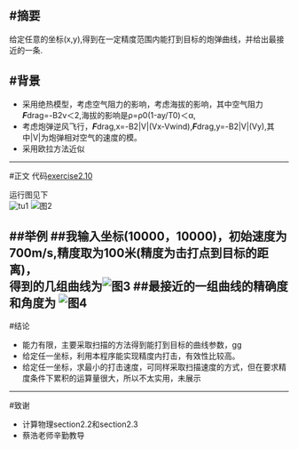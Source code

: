 #摘要
---
给定任意的坐标(x,y),得到在一定精度范围内能打到目标的炮弹曲线，并给出最接近的一条.   

#背景
----
* 采用绝热模型，考虑空气阻力的影响，考虑海拔的影响，其中空气阻力***F***drag=-B2v＜2,海拔的影响是ρ=ρ0(1-ay/T0)＜α,
* 考虑炮弹逆风飞行，***F***drag,x=-B2|V|(Vx-Vwind),***F***drag,y=-B2|V|(Vy),其中|V|为炮弹相对空气的速度的模。   
* 采用欧拉方法近似   

---

#正文
代码[exercise2.10](https://github.com/nasulong/computational_physics_N2014301020044/blob/master/exercise6.problem2.10/exercise6-problem2.10%E5%8A%A0%E5%BC%BA.py)

运行图见下   
![tu1](https://github.com/nasulong/computational_physics_N2014301020044/blob/master/exercise6.problem2.10/%E8%BF%90%E8%A1%8C1.png)
![图2](https://github.com/nasulong/computational_physics_N2014301020044/blob/master/exercise6.problem2.10/%E8%BF%90%E8%A1%8C2.png)

##举例
##我输入坐标(10000，10000)，初始速度为700m/s,精度取为100米(精度为击打点到目标的距离)，   
得到的几组曲线为![图3](https://github.com/nasulong/computational_physics_N2014301020044/blob/master/exercise6.problem2.10/figure_1%E5%87%BB%E6%89%93%E4%BB%BB%E6%84%8F%E7%9B%AE%E6%A0%87.png)
##最接近的一组曲线的精确度和角度为
![图4](https://github.com/nasulong/computational_physics_N2014301020044/blob/master/exercise6.problem2.10/%E6%95%B0%E6%8D%AE.png)
---
#结论

* 能力有限，主要采取扫描的方法得到能打到目标的曲线参数，gg   
* 给定任一坐标，利用本程序能实现精度内打击，有效性比较高。   
* 给定任一坐标，求最小的打击速度，可同样采取扫描速度的方式，但在要求精度条件下累积的运算量很大，所以不太实用，未展示


---
#致谢

* 计算物理section2.2和section2.3
* 蔡浩老师辛勤教导
